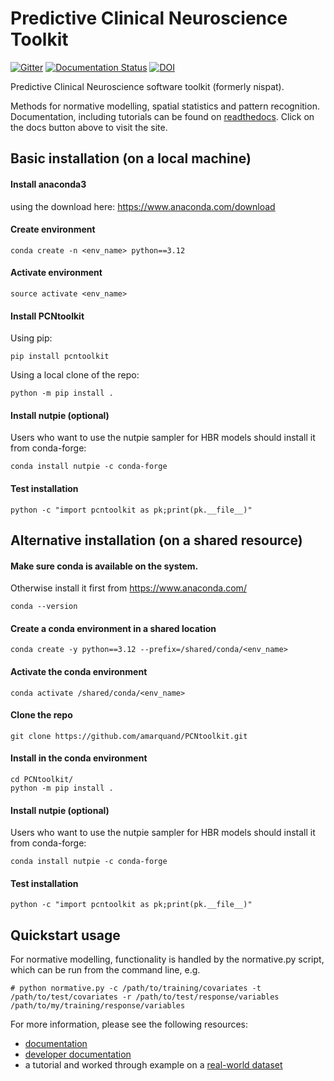 # Predictive Clinical Neuroscience Toolkit
[![Gitter](https://badges.gitter.im/predictive-clinical-neuroscience/community.svg)](https://gitter.im/predictive-clinical-neuroscience/community?utm_source=badge&utm_medium=badge&utm_campaign=pr-badge) [![Documentation Status](https://readthedocs.org/projects/pcntoolkit/badge/?version=latest)](https://pcntoolkit.readthedocs.io/en/latest/?badge=latest) [![DOI](https://zenodo.org/badge/DOI/10.5281/zenodo.5207839.svg)](https://doi.org/10.5281/zenodo.5207839)


Predictive Clinical Neuroscience software toolkit (formerly nispat). 

Methods for normative modelling, spatial statistics and pattern recognition. Documentation, including tutorials can be found on [readthedocs](https://pcntoolkit.readthedocs.io/en/latest/). Click on the docs button above to visit the site. 

## Basic installation (on a local machine)

#### Install anaconda3 

using the download here: https://www.anaconda.com/download

#### Create environment 
```
conda create -n <env_name> python==3.12
```

#### Activate environment

```
source activate <env_name>
```

#### Install PCNtoolkit

Using pip:
```
pip install pcntoolkit
```

Using a local clone of the repo:
```
python -m pip install .
```

#### Install nutpie (optional)
Users who want to use the nutpie sampler for HBR models should install it from conda-forge:

```
conda install nutpie -c conda-forge
```

#### Test installation  
```
python -c "import pcntoolkit as pk;print(pk.__file__)"
```

## Alternative installation (on a shared resource)

#### Make sure conda is available on the system.
Otherwise install it first from https://www.anaconda.com/ 

```
conda --version
```

#### Create a conda environment in a shared location

```
conda create -y python==3.12 --prefix=/shared/conda/<env_name>
```

#### Activate the conda environment 

```
conda activate /shared/conda/<env_name>
```

#### Clone the repo

```
git clone https://github.com/amarquand/PCNtoolkit.git
```

#### Install in the conda environment

```
cd PCNtoolkit/
python -m pip install .
```

#### Install nutpie (optional)
Users who want to use the nutpie sampler for HBR models should install it from conda-forge:

```
conda install nutpie -c conda-forge
```

#### Test installation  
```
python -c "import pcntoolkit as pk;print(pk.__file__)"
```

## Quickstart usage

For normative modelling, functionality is handled by the normative.py script, which can be run from the command line, e.g.

```
# python normative.py -c /path/to/training/covariates -t /path/to/test/covariates -r /path/to/test/response/variables /path/to/my/training/response/variables
```

For more information, please see the following resources:

* [documentation](https://github.com/amarquand/PCNtoolkit/wiki/Home)
* [developer documentation](https://amarquand.github.io/PCNtoolkit/doc/build/html/)
* a tutorial and worked through example on a [real-world dataset](https://github.com/predictive-clinical-neuroscience/PCNtoolkit-demo)

